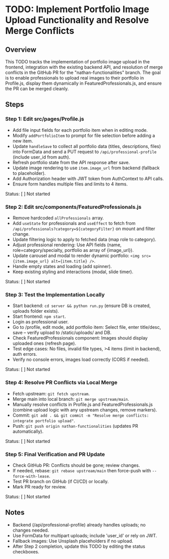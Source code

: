 # TODO: Implement Portfolio Image Upload Functionality and Resolve Merge Conflicts

## Overview
This TODO tracks the implementation of portfolio image upload in the frontend, integration with the existing backend API, and resolution of merge conflicts in the GitHub PR for the "nathan-functionalities" branch. The goal is to enable professionals to upload real images to their portfolio in Profile.js, display them dynamically in FeaturedProfessionals.js, and ensure the PR can be merged cleanly.

## Steps

### Step 1: Edit src/pages/Profile.js
- Add file input fields for each portfolio item when in editing mode.
- Modify `addPortfolioItem` to prompt for file selection before adding a new item.
- Update `handleSave` to collect all portfolio data (titles, descriptions, files) into FormData and send a PUT request to `/api/professional-profile` (include user_id from auth).
- Refresh portfolio state from the API response after save.
- Update image rendering to use `item.image_url` from backend (fallback to placeholder).
- Add Authorization header with JWT token from AuthContext to API calls.
- Ensure form handles multiple files and limits to 4 items.

Status: [ ] Not started

### Step 2: Edit src/components/FeaturedProfessionals.js
- Remove hardcoded `allProfessionals` array.
- Add `useState` for professionals and `useEffect` to fetch from `/api/professionals?category=${categoryFilter}` on mount and filter change.
- Update filtering logic to apply to fetched data (map role to category).
- Adjust professional rendering: Use API fields (name, role=category/specialty, portfolio as array of {image_url}).
- Update carousel and modal to render dynamic portfolio: `<img src={item.image_url} alt={item.title} />`.
- Handle empty states and loading (add spinner).
- Keep existing styling and interactions (modal, slide timer).

Status: [ ] Not started

### Step 3: Test the Implementation Locally
- Start backend: `cd server && python run.py` (ensure DB is created, uploads folder exists).
- Start frontend: `npm start`.
- Login as professional user.
- Go to /profile, edit mode, add portfolio item: Select file, enter title/desc, save – verify upload to /static/uploads/ and DB.
- Check FeaturedProfessionals component: Images should display uploaded ones (refresh page).
- Test edge cases: No files, invalid file types, >4 items (limit in backend), auth errors.
- Verify no console errors, images load correctly (CORS if needed).

Status: [ ] Not started

### Step 4: Resolve PR Conflicts via Local Merge
- Fetch upstream: `git fetch upstream`.
- Merge main into local branch: `git merge upstream/main`.
- Manually resolve conflicts in Profile.js and FeaturedProfessionals.js (combine upload logic with any upstream changes, remove markers).
- Commit: `git add . && git commit -m "Resolve merge conflicts: integrate portfolio upload"`.
- Push: `git push origin nathan-functionalities` (updates PR automatically).

Status: [ ] Not started

### Step 5: Final Verification and PR Update
- Check GitHub PR: Conflicts should be gone; review changes.
- If needed, rebase: `git rebase upstream/main` then force-push with `--force-with-lease`.
- Test PR branch on GitHub (if CI/CD) or locally.
- Mark PR ready for review.

Status: [ ] Not started

## Notes
- Backend (/api/professional-profile) already handles uploads; no changes needed.
- Use FormData for multipart uploads; include 'user_id' or rely on JWT.
- Fallback images: Use Unsplash placeholders if no upload.
- After Step 2 completion, update this TODO by editing the status checkboxes.
